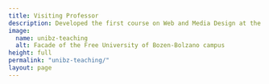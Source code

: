 ```yaml
---
title: Visiting Professor
description: Developed the first course on Web and Media Design at the MA in Eco-Social Design. Devised lectures and exercises that ranged from project strategy to creative production, from user research to user interface design.
image: 
  name: unibz-teaching
  alt: Facade of the Free University of Bozen-Bolzano campus
height: full
permalink: "unibz-teaching/"
layout: page
---
```

